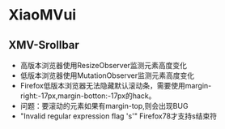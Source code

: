 # XiaoMVui

## XMV-Srollbar
- 高版本浏览器使用ResizeObserver监测元素高度变化
- 低版本浏览器使用MutationObserver监测元素高度变化
- Firefox低版本浏览器无法隐藏默认滚动条，需要使用margin-right:-17px,margin-botton:-17px的hack。
- 问题：要滚动的元素如果有margin-top,则会出现BUG
- "Invalid regular expression flag 's'"  Firefox78才支持s结束符
